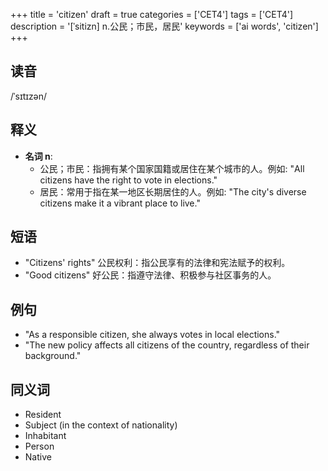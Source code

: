 +++
title = 'citizen'
draft = true
categories = ['CET4']
tags = ['CET4']
description = '[ˈsitizn] n.公民；市民，居民'
keywords = ['ai words', 'citizen']
+++

## 读音
/ˈsɪtɪzən/

## 释义
- **名词 n**:
  - 公民；市民：指拥有某个国家国籍或居住在某个城市的人。例如: "All citizens have the right to vote in elections."
  - 居民：常用于指在某一地区长期居住的人。例如: "The city's diverse citizens make it a vibrant place to live."

## 短语
- "Citizens' rights" 公民权利：指公民享有的法律和宪法赋予的权利。
- "Good citizens" 好公民：指遵守法律、积极参与社区事务的人。

## 例句
- "As a responsible citizen, she always votes in local elections."
- "The new policy affects all citizens of the country, regardless of their background."

## 同义词
- Resident
- Subject (in the context of nationality)
- Inhabitant
- Person
- Native
